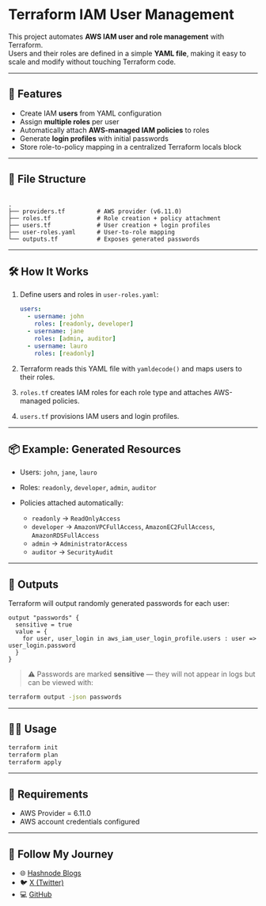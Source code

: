 # Terraform IAM User Management

This project automates **AWS IAM user and role management** with Terraform.  
Users and their roles are defined in a simple **YAML file**, making it easy to scale and modify without touching Terraform code.

---

## 🚀 Features
- Create IAM **users** from YAML configuration
- Assign **multiple roles** per user
- Automatically attach **AWS-managed IAM policies** to roles
- Generate **login profiles** with initial passwords
- Store role-to-policy mapping in a centralized Terraform locals block

---

## 📂 File Structure
```

.
├── providers.tf         # AWS provider (v6.11.0)
├── roles.tf             # Role creation + policy attachment
├── users.tf             # User creation + login profiles
├── user-roles.yaml      # User-to-role mapping
└── outputs.tf           # Exposes generated passwords

````

---

## 🛠️ How It Works
1. Define users and roles in `user-roles.yaml`:
   ```yaml
   users:
     - username: john
       roles: [readonly, developer]
     - username: jane
       roles: [admin, auditor]
     - username: lauro
       roles: [readonly]


2. Terraform reads this YAML file with `yamldecode()` and maps users to their roles.

3. `roles.tf` creates IAM roles for each role type and attaches AWS-managed policies.

4. `users.tf` provisions IAM users and login profiles.

---

## 📦 Example: Generated Resources

* Users: `john`, `jane`, `lauro`
* Roles: `readonly`, `developer`, `admin`, `auditor`
* Policies attached automatically:

  * `readonly` → `ReadOnlyAccess`
  * `developer` → `AmazonVPCFullAccess`, `AmazonEC2FullAccess`, `AmazonRDSFullAccess`
  * `admin` → `AdministratorAccess`
  * `auditor` → `SecurityAudit`

---

## 🔑 Outputs

Terraform will output randomly generated passwords for each user:

```hcl
output "passwords" {
  sensitive = true
  value = {
    for user, user_login in aws_iam_user_login_profile.users : user => user_login.password
  }
}
```

> ⚠️ Passwords are marked **sensitive** — they will not appear in logs but can be viewed with:

```sh
terraform output -json passwords
```

---

## 🧑‍💻 Usage

```sh
terraform init
terraform plan
terraform apply
```

---

## 📌 Requirements

* AWS Provider = 6.11.0
* AWS account credentials configured

---

## 🔗 Follow My Journey

* 🌐 [Hashnode Blogs](https://hashnode.com/@abulraheem)
* 🐦 [X (Twitter)](https://x.com/Abdulraheem183)
* 💻 [GitHub](https://github.com/abdulraheem381)



